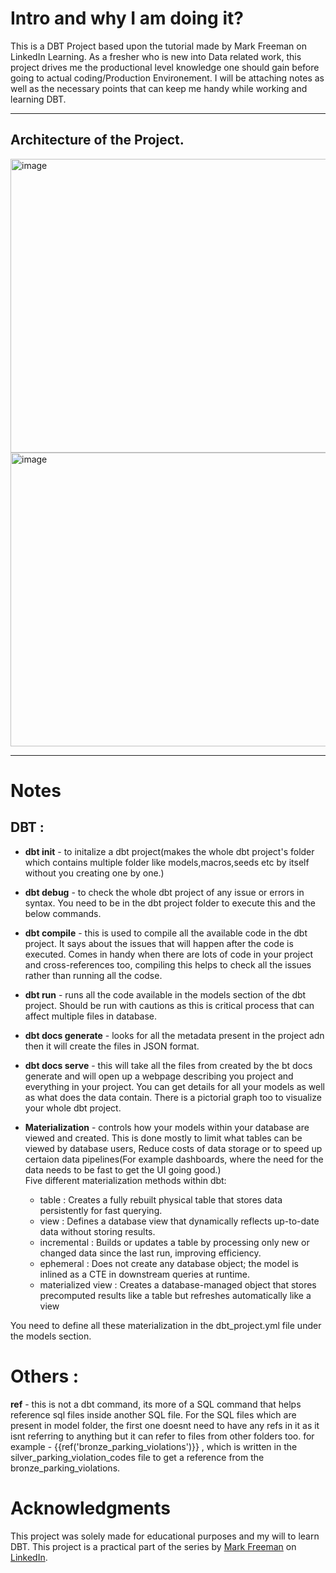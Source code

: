 # Intro and why I am doing it?
This is a DBT Project based upon the tutorial made by Mark Freeman on LinkedIn Learning. As a fresher who is new into Data related work, this project drives me the productional level knowledge one should gain before going to actual coding/Production Environement. 
I will be attaching notes as well as the necessary points that can keep me handy while working and learning DBT.

<hr>

## Architecture of the Project.

<img width="913" height="470" alt="image" src="https://github.com/user-attachments/assets/71e19848-1db5-4212-a403-3045aedf41f5" />


<img width="913" height="470" alt="image" src="https://github.com/user-attachments/assets/bd256029-5cc1-4160-9359-dd94916a55dd" />

<hr>

# Notes
## DBT : 

- **dbt init** - to initalize a dbt project(makes the whole dbt project's folder which contains multiple folder like models,macros,seeds etc by itself without you creating one by one.)

- **dbt debug** - to check the whole dbt project of any issue or errors in syntax. You need to be in the dbt project folder to execute this and the below commands.

- **dbt compile** - this is used to compile all the available code in the dbt project. It says about the issues that will happen after the code is executed. Comes in handy when there are lots of code in your project and cross-references too, compiling this helps to check all the issues rather than running all the codse.

- **dbt run** - runs all the code available in the models section of the dbt project. Should be run with cautions as this is critical process that can affect multiple files in database.

- **dbt docs generate** - looks for all the metadata present in the project adn then it will create the files in JSON format.

- **dbt docs serve** - this will take all the files from created by the bt docs generate and will open up a webpage describing you project and everything in your project. You can get details for all your models as well as what does the data contain. There is a pictorial graph too to visualize your whole dbt project.

- **Materialization** - controls how your models within your database are viewed and created. This is done mostly to limit what tables can be viewed by database users, Reduce costs of data storage or to speed up certaion data pipelines(For example dashboards, where the need for the data needs to be fast to get the UI going good.) <br>
Five different materialization methods within dbt:
    - table : Creates a fully rebuilt physical table that stores data persistently for fast querying.
    - view : Defines a database view that dynamically reflects up-to-date data without storing results.
    - incremental : Builds or updates a table by processing only new or changed data since the last run, improving efficiency.
    - ephemeral : Does not create any database object; the model is inlined as a CTE in downstream queries at runtime.
    - materialized view : Creates a database-managed object that stores precomputed results like a table but refreshes automatically like a view

You need to define all these materialization in the dbt_project.yml file under the models section.

# Others :
**ref** - this is not a dbt command, its more of a SQL command that helps reference sql files inside another SQL file. For the SQL files which are present in model folder, the first one doesnt need to have any refs in it as it isnt referring to anything but it can refer to files from other folders too.
for example - {{ref('bronze_parking_violations')}} , which is written in the silver_parking_violation_codes file to get a reference from the bronze_parking_violations.

# Acknowledgments

This project was solely made for educational purposes and my will to learn DBT. This project is a practical part of the series by [Mark Freeman](https://www.linkedin.com/in/mafreeman2/) on [LinkedIn](https://www.linkedin.com/learning-login/share?account=2154233&forceAccount=false&redirect=https%3A%2F%2Fwww.linkedin.com%2Flearning%2Fdata-engineering-with-dbt%3Ftrk%3Dshare_ent_url%26shareId%3DbVDhiv1CQfWyoe6ipZnG5w%253D%253D).

